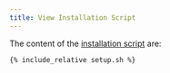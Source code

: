```yaml
---
title: View Installation Script
---
```


The content of the [installation script](/script.sh) are:

``` shell
{% include_relative setup.sh %}
```
